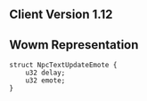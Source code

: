 ## Client Version 1.12

## Wowm Representation
```rust,ignore
struct NpcTextUpdateEmote {
    u32 delay;    
    u32 emote;    
}

```
